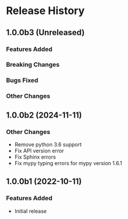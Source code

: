 # Release History

## 1.0.0b3 (Unreleased)

### Features Added

### Breaking Changes

### Bugs Fixed

### Other Changes

## 1.0.0b2 (2024-11-11)

### Other Changes

- Remove python 3.6 support
- Fix API version error
- Fix Sphinx errors
- Fix mypy typing errors for mypy version 1.6.1

## 1.0.0b1 (2022-10-11)

### Features Added

- Initial release
